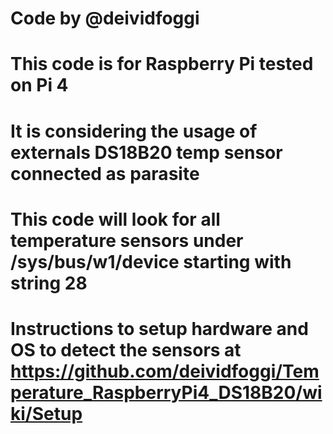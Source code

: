 # Code by @deividfoggi
# This code is for Raspberry Pi tested on Pi 4
# It is considering the usage of externals DS18B20 temp sensor connected as parasite
# This code will look for all temperature sensors under /sys/bus/w1/device starting with string 28
# Instructions to setup hardware and OS to detect the sensors at https://github.com/deividfoggi/Temperature_RaspberryPi4_DS18B20/wiki/Setup
